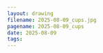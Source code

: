 ```yaml
---
layout: drawing
filename: 2025-08-09_cups.jpg
pagename: 2025-08-09_cups
date: 2025-08-09
tags:
---
```

